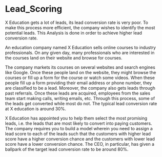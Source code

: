 # Lead_Scoring
X Education gets a lot of leads, its lead conversion rate is very poor. To make this process more efficient, the company wishes to identify the most potential leads. 
This Analysis is done in order to achieve higher lead conversion rate. 

An education company named X Education sells online courses to industry professionals. On any given day, 
many professionals who are interested in the courses land on their website and browse for courses.

The company markets its courses on several websites and search engines like Google. Once these people land on the website, 
they might browse the courses or fill up a form for the course or watch some videos. When these people fill up a form providing their email address or phone number, 
they are classified to be a lead. Moreover, the company also gets leads through past referrals. Once these leads are acquired, 
employees from the sales team start making calls, writing emails, etc. Through this process, some of the leads get converted while most do not. 
The typical lead conversion rate at X education is around 30%.

X Education has appointed you to help them select the most promising leads, i.e. the leads that are most likely to convert into paying customers. 
The company requires you to build a model wherein you need to assign a lead score to each of the leads such that the customers 
with higher lead score have a higher conversion chance and the customers with lower lead score have a lower conversion chance. 
The CEO, in particular, has given a ballpark of the target lead conversion rate to be around 80%.
